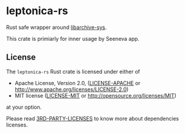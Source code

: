 # leptonica-rs

Rust safe wrapper around [libarchive-sys](https://github.com/Seeneva/leptonica-sys).

This crate is primiarly for inner usage by Seeneva app.

## License

The `leptonica-rs` Rust crate is licensed under either of

- Apache License, Version 2.0, ([LICENSE-APACHE](LICENSE-APACHE) or http://www.apache.org/licenses/LICENSE-2.0)
- MIT license ([LICENSE-MIT](LICENSE-MIT) or http://opensource.org/licenses/MIT)

at your option.

Please read [3RD-PARTY-LICENSES](docs/3RD-PARTY-LICENSES.md) to know more about dependencies licenses.
